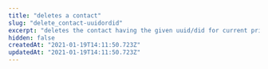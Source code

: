 ```yaml
---
title: "deletes a contact"
slug: "delete_contact-uuidordid"
excerpt: "deletes the contact having the given uuid/did for current principal"
hidden: false
createdAt: "2021-01-19T14:11:50.723Z"
updatedAt: "2021-01-19T14:11:50.723Z"
---
```

